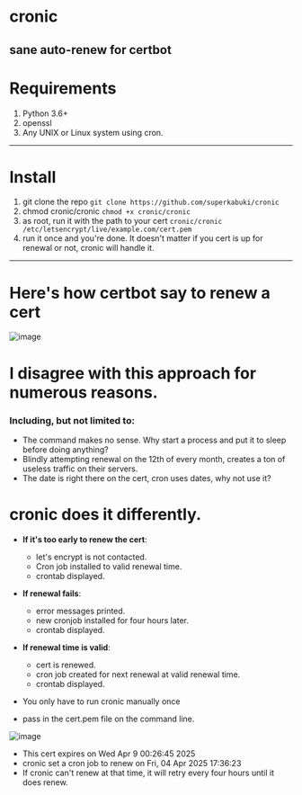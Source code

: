# cronic
sane auto-renew for certbot
---
# Requirements
1. Python 3.6+
2. openssl 
3. Any UNIX or Linux system using cron.
--- 
# Install
1. git clone the repo `git clone https://github.com/superkabuki/cronic`
2. chmod cronic/cronic  `chmod +x cronic/cronic`
3. as root, run it with the path to your cert `cronic/cronic /etc/letsencrypt/live/example.com/cert.pem`
4. run it once and you're done.  It doesn't matter if you cert is up for renewal or not, cronic will handle it.
---



# Here's how certbot say to renew a cert

![image](https://github.com/user-attachments/assets/1c1d8bc7-a170-4e77-b451-f42f0ad16582)

# I disagree with this approach for numerous reasons.
### Including, but not limited to:
* The command makes no sense. Why start a process and put it to sleep before doing anything?
* Blindly attempting renewal on the 12th of every month, creates a ton of useless traffic on their servers.
* The date is right there on the cert, cron uses dates, why not use it?

# cronic does it differently.

* __If it's too early to renew the cert__: 
  * let's encrypt is not contacted. 
  * Cron job installed to valid renewal time.
  * crontab displayed.

* __If renewal fails__:
  * error messages printed.
  * new cronjob installed for four hours later.
  * crontab displayed.

* __If renewal time is valid__:
  * cert is renewed.
  * cron job created for next renewal at valid renewal time.
  * crontab displayed.

* You only have to run cronic manually once

* pass in the cert.pem file on the command line.


![image](https://github.com/user-attachments/assets/9c695597-a35e-44ad-b830-732b59ad2d88)


* This cert expires on  Wed Apr  9 00:26:45 2025
* cronic set a cron job to renew on  Fri, 04 Apr 2025 17:36:23
* If cronic can't renew at that time, it will retry every four hours until it does renew.



